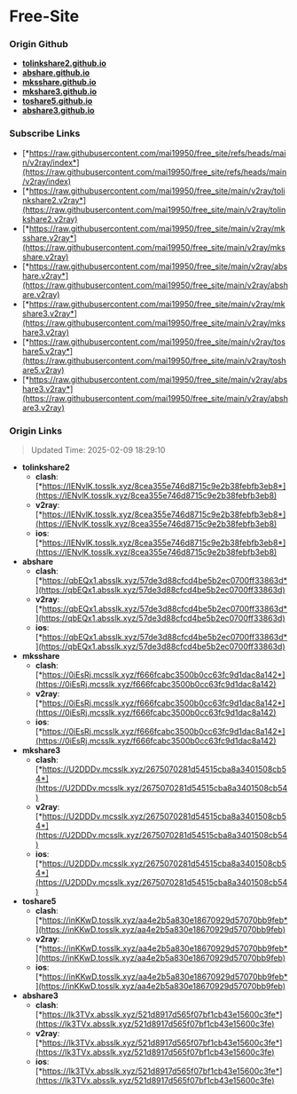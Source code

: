 # Free-Site

### Origin Github

- [**tolinkshare2.github.io**](https://github.com/tolinkshare2/tolinkshare2.github.io)
- [**abshare.github.io**](https://github.com/abshare/abshare.github.io)
- [**mksshare.github.io**](https://github.com/mksshare/mksshare.github.io)
- [**mkshare3.github.io**](https://github.com/mkshare3/mkshare3.github.io)
- [**toshare5.github.io**](https://github.com/toshare5/toshare5.github.io)
- [**abshare3.github.io**](https://github.com/abshare3/abshare3.github.io)

### Subscribe Links

- [*https://raw.githubusercontent.com/mai19950/free_site/refs/heads/main/v2ray/index*](https://raw.githubusercontent.com/mai19950/free_site/refs/heads/main/v2ray/index)
- [*https://raw.githubusercontent.com/mai19950/free_site/main/v2ray/tolinkshare2.v2ray*](https://raw.githubusercontent.com/mai19950/free_site/main/v2ray/tolinkshare2.v2ray)
- [*https://raw.githubusercontent.com/mai19950/free_site/main/v2ray/mksshare.v2ray*](https://raw.githubusercontent.com/mai19950/free_site/main/v2ray/mksshare.v2ray)
- [*https://raw.githubusercontent.com/mai19950/free_site/main/v2ray/abshare.v2ray*](https://raw.githubusercontent.com/mai19950/free_site/main/v2ray/abshare.v2ray)
- [*https://raw.githubusercontent.com/mai19950/free_site/main/v2ray/mkshare3.v2ray*](https://raw.githubusercontent.com/mai19950/free_site/main/v2ray/mkshare3.v2ray)
- [*https://raw.githubusercontent.com/mai19950/free_site/main/v2ray/toshare5.v2ray*](https://raw.githubusercontent.com/mai19950/free_site/main/v2ray/toshare5.v2ray)
- [*https://raw.githubusercontent.com/mai19950/free_site/main/v2ray/abshare3.v2ray*](https://raw.githubusercontent.com/mai19950/free_site/main/v2ray/abshare3.v2ray)

### Origin Links

> Updated Time: 2025-02-09 18:29:10

- **tolinkshare2**
  - **clash**: [*https://IENvlK.tosslk.xyz/8cea355e746d8715c9e2b38febfb3eb8*](https://IENvlK.tosslk.xyz/8cea355e746d8715c9e2b38febfb3eb8)
  - **v2ray**: [*https://IENvlK.tosslk.xyz/8cea355e746d8715c9e2b38febfb3eb8*](https://IENvlK.tosslk.xyz/8cea355e746d8715c9e2b38febfb3eb8)
  - **ios**: [*https://IENvlK.tosslk.xyz/8cea355e746d8715c9e2b38febfb3eb8*](https://IENvlK.tosslk.xyz/8cea355e746d8715c9e2b38febfb3eb8)
- **abshare**
  - **clash**: [*https://qbEQx1.absslk.xyz/57de3d88cfcd4be5b2ec0700ff33863d*](https://qbEQx1.absslk.xyz/57de3d88cfcd4be5b2ec0700ff33863d)
  - **v2ray**: [*https://qbEQx1.absslk.xyz/57de3d88cfcd4be5b2ec0700ff33863d*](https://qbEQx1.absslk.xyz/57de3d88cfcd4be5b2ec0700ff33863d)
  - **ios**: [*https://qbEQx1.absslk.xyz/57de3d88cfcd4be5b2ec0700ff33863d*](https://qbEQx1.absslk.xyz/57de3d88cfcd4be5b2ec0700ff33863d)
- **mksshare**
  - **clash**: [*https://0iEsRj.mcsslk.xyz/f666fcabc3500b0cc63fc9d1dac8a142*](https://0iEsRj.mcsslk.xyz/f666fcabc3500b0cc63fc9d1dac8a142)
  - **v2ray**: [*https://0iEsRj.mcsslk.xyz/f666fcabc3500b0cc63fc9d1dac8a142*](https://0iEsRj.mcsslk.xyz/f666fcabc3500b0cc63fc9d1dac8a142)
  - **ios**: [*https://0iEsRj.mcsslk.xyz/f666fcabc3500b0cc63fc9d1dac8a142*](https://0iEsRj.mcsslk.xyz/f666fcabc3500b0cc63fc9d1dac8a142)
- **mkshare3**
  - **clash**: [*https://U2DDDv.mcsslk.xyz/2675070281d54515cba8a3401508cb54*](https://U2DDDv.mcsslk.xyz/2675070281d54515cba8a3401508cb54)
  - **v2ray**: [*https://U2DDDv.mcsslk.xyz/2675070281d54515cba8a3401508cb54*](https://U2DDDv.mcsslk.xyz/2675070281d54515cba8a3401508cb54)
  - **ios**: [*https://U2DDDv.mcsslk.xyz/2675070281d54515cba8a3401508cb54*](https://U2DDDv.mcsslk.xyz/2675070281d54515cba8a3401508cb54)
- **toshare5**
  - **clash**: [*https://inKKwD.tosslk.xyz/aa4e2b5a830e18670929d57070bb9feb*](https://inKKwD.tosslk.xyz/aa4e2b5a830e18670929d57070bb9feb)
  - **v2ray**: [*https://inKKwD.tosslk.xyz/aa4e2b5a830e18670929d57070bb9feb*](https://inKKwD.tosslk.xyz/aa4e2b5a830e18670929d57070bb9feb)
  - **ios**: [*https://inKKwD.tosslk.xyz/aa4e2b5a830e18670929d57070bb9feb*](https://inKKwD.tosslk.xyz/aa4e2b5a830e18670929d57070bb9feb)
- **abshare3**
  - **clash**: [*https://Ik3TVx.absslk.xyz/521d8917d565f07bf1cb43e15600c3fe*](https://Ik3TVx.absslk.xyz/521d8917d565f07bf1cb43e15600c3fe)
  - **v2ray**: [*https://Ik3TVx.absslk.xyz/521d8917d565f07bf1cb43e15600c3fe*](https://Ik3TVx.absslk.xyz/521d8917d565f07bf1cb43e15600c3fe)
  - **ios**: [*https://Ik3TVx.absslk.xyz/521d8917d565f07bf1cb43e15600c3fe*](https://Ik3TVx.absslk.xyz/521d8917d565f07bf1cb43e15600c3fe)
